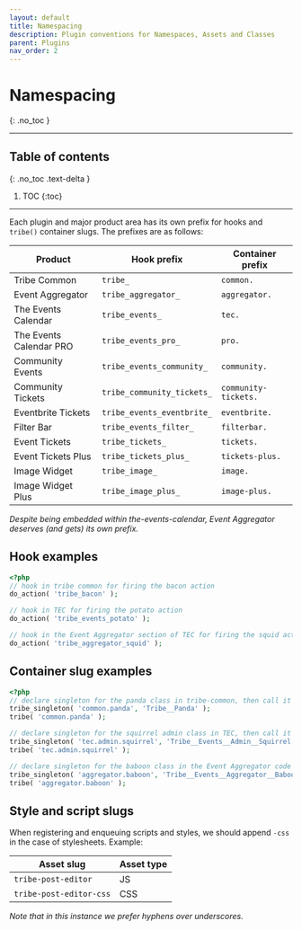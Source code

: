 ```yaml
---
layout: default
title: Namespacing
description: Plugin conventions for Namespaces, Assets and Classes
parent: Plugins
nav_order: 2
---
```


# Namespacing
{: .no_toc }

---


## Table of contents
{: .no_toc .text-delta }

1. TOC
{:toc}

---

Each plugin and major product area has its own prefix for hooks and `tribe()` container slugs. The
prefixes are as follows:

| Product | Hook prefix | Container prefix |
|---------|-------------|-------|
| Tribe Common | `tribe_` | `common.` |
| Event Aggregator | `tribe_aggregator_` | `aggregator.` |
| The Events Calendar | `tribe_events_` | `tec.` |
| The Events Calendar PRO | `tribe_events_pro_` | `pro.` |
| Community Events | `tribe_events_community_` | `community.` |
| Community Tickets | `tribe_community_tickets_` | `community-tickets.` |
| Eventbrite Tickets | `tribe_events_eventbrite_` | `eventbrite.` |
| Filter Bar | `tribe_events_filter_` | `filterbar.` |
| Event Tickets | `tribe_tickets_` | `tickets.` |
| Event Tickets Plus | `tribe_tickets_plus_` | `tickets-plus.` |
| Image Widget | `tribe_image_` | `image.` |
| Image Widget Plus | `tribe_image_plus_` | `image-plus.` |

_Despite being embedded within the-events-calendar, Event Aggregator deserves (and gets) its own prefix._

## Hook examples

```php
<?php
// hook in tribe common for firing the bacon action
do_action( 'tribe_bacon' );

// hook in TEC for firing the potato action
do_action( 'tribe_events_potato' );

// hook in the Event Aggregator section of TEC for firing the squid action
do_action( 'tribe_aggregator_squid' );
```

## Container slug examples

```php
<?php
// declare singleton for the panda class in tribe-common, then call it
tribe_singleton( 'common.panda', 'Tribe__Panda' );
tribe( 'common.panda' );

// declare singleton for the squirrel admin class in TEC, then call it
tribe_singleton( 'tec.admin.squirrel', 'Tribe__Events__Admin__Squirrel' );
tribe( 'tec.admin.squirrel' );

// declare singleton for the baboon class in the Event Aggregator code within TEC, then call it
tribe_singleton( 'aggregator.baboon', 'Tribe__Events__Aggregator__Baboon' );
tribe( 'aggregator.baboon' );
```

## Style and script slugs

When registering and enqueuing scripts and styles, we should append `-css` in the case of stylesheets. Example:

| Asset slug              | Asset type |
|-------------------------|------------|
| `tribe-post-editor`     | JS         |
| `tribe-post-editor-css` | CSS        |

_Note that in this instance we prefer hyphens over underscores._
